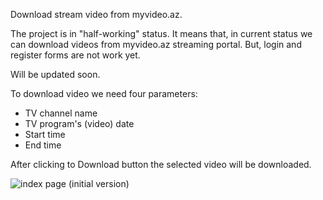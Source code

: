 Download stream video from myvideo.az.

The project is in "half-working" status. It means that, in current status we can download videos from myvideo.az streaming portal. But, login and register forms are not work yet.

Will be updated soon.

To download video we need four parameters:
  * TV channel name
  * TV program's (video) date
  * Start time
  * End time

  After clicking to Download button the selected video will be downloaded.

![index page (initial version)](https://www.dropbox.com/s/qh69peqa76jnnjx/myvideo_index.png?dl=1)
